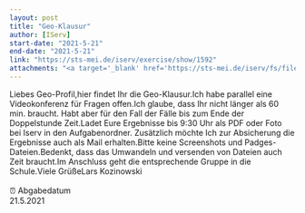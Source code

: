 ```yaml
---
layout: post
title: "Geo-Klausur"
author: [IServ]
start-date: "2021-5-21"
end-date: "2021-5-21"
link: "https://sts-mei.de/iserv/exercise/show/1592"
attachments: "<a target='_blank' href='https://sts-mei.de/iserv/fs/file/exercise-dl/26134/Klausur%20Globalisierung%2011%20Mai%202021%20online.pdf'>Klausur_Globalisierung_11_Mai_2021_online.pdf</a><br> <a target='_blank' href='https://sts-mei.de/iserv/fs/file/exercise-dl/26158/Geographie%20Klausur%20-%20Dominik%20Gralka.pdf'>Geographie_Klausur_-_Dominik_Gralka.pdf</a><br> "
---
```

Liebes Geo-Profil,hier findet Ihr die Geo-Klausur.Ich habe parallel eine Videokonferenz für Fragen offen.Ich glaube, dass Ihr nicht länger als 60 min. braucht. Habt aber für den Fall der Fälle bis zum Ende der Doppelstunde Zeit.Ladet Eure Ergebnisse bis 9:30 Uhr als PDF oder Foto bei Iserv in den Aufgabenordner. Zusätzlich möchte Ich zur Absicherung die Ergebnisse auch als Mail erhalten.Bitte keine Screenshots und Padges-Dateien.Bedenkt, dass das Umwandeln und versenden von Dateien auch Zeit braucht.Im Anschluss geht die entsprechende Gruppe in die Schule.Viele GrüßeLars Kozinowski<br><br> ⏰ Abgabedatum <br>21.5.2021